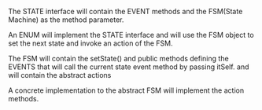 The STATE interface will contain the EVENT methods and the FSM(State Machine) as the method parameter.

An ENUM will implement the STATE interface and will use the FSM object to set the next state and invoke an action of the FSM.

The FSM will contain the setState() and public methods defining the EVENTS that will call the current state event method by passing itSelf.
and will contain the abstract actions

A concrete implementation to the abstract FSM will implement the action methods.